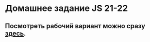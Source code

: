 # Домашнее задание JS 21-22

<h2>Посмотреть рабочий вариант можно сразу <a href="http://10.skm.pp.ua/js-21-22/build"><b>здесь</b></a>.</h2>
